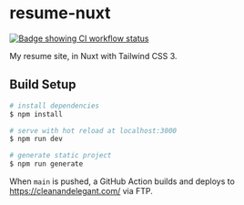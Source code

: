 # resume-nuxt

[![Badge showing CI workflow status](https://github.com/olets/resume-nuxt/actions/workflows/CI.yml/badge.svg?branch=main)](https://github.com/olets/resume-nuxt/actions/workflows/CI.yml)

My resume site, in Nuxt with Tailwind CSS 3.

## Build Setup

```bash
# install dependencies
$ npm install

# serve with hot reload at localhost:3000
$ npm run dev

# generate static project
$ npm run generate
```

When `main` is pushed, a GitHub Action builds and deploys to https://cleanandelegant.com/ via FTP.
